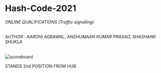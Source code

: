 # Hash-Code-2021
###### ONLINE QUALIFICATIONS (Traffic signaling)

###### AUTHOR : AAROHI AGRAWAL, ANSHUMAAN KUMAR PRASAD, SHASHANK SHUKLA

![scoreboard](https://user-images.githubusercontent.com/75872316/109227560-84417d80-77e6-11eb-8471-e34e935668b0.JPG)

STANDS 2nd POSITION FROM HUB
